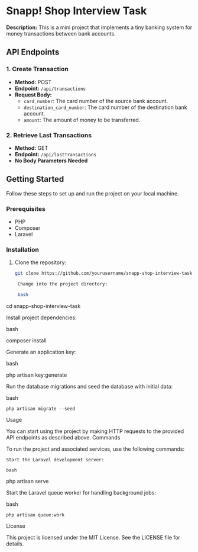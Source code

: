 # Snapp! Shop Interview Task

**Description:** This is a mini project that implements a tiny banking system for money transactions between bank accounts.

## API Endpoints

### 1. Create Transaction

- **Method:** POST
- **Endpoint:** `/api/transactions`
- **Request Body:**
  - `card_number`: The card number of the source bank account.
  - `destination_card_number`: The card number of the destination bank account.
  - `amount`: The amount of money to be transferred.

### 2. Retrieve Last Transactions

- **Method:** GET
- **Endpoint:** `/api/lastTransactions`
- **No Body Parameters Needed**

## Getting Started

Follow these steps to set up and run the project on your local machine.

### Prerequisites

- PHP
- Composer
- Laravel

### Installation

1. Clone the repository:

   ```bash
   git clone https://github.com/yourusername/snapp-shop-interview-task.git

    Change into the project directory:

    bash

cd snapp-shop-interview-task

Install project dependencies:

bash

composer install

Generate an application key:

bash

php artisan key:generate

Run the database migrations and seed the database with initial data:

bash

    php artisan migrate --seed

Usage

You can start using the project by making HTTP requests to the provided API endpoints as described above.
Commands

To run the project and associated services, use the following commands:

    Start the Laravel development server:

    bash

php artisan serve

Start the Laravel queue worker for handling background jobs:

bash

    php artisan queue:work

License

This project is licensed under the MIT License. See the LICENSE file for details.
